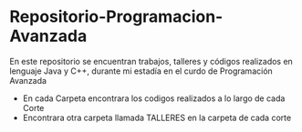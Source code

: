 # Repositorio-Programacion-Avanzada

En este repositorio se encuentran trabajos, talleres y códigos realizados en lenguaje Java y C++, durante mi estadía en el curdo de Programación Avanzada 

- En cada Carpeta encontrara los codigos realizados a lo largo de cada Corte
- Encontrara otra carpeta llamada TALLERES en la carpeta de cada corte
